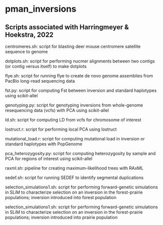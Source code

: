 # pman_inversions

## Scripts associated with Harringmeyer &amp; Hoekstra, 2022

centromeres.sh: script for blasting deer mouse centromere satellite sequence to genome

dotplots.sh: script for performing nucmer alignments between two contigs (or contig versus itself) to make dotplots

flye.sh: script for running flye to create de novo genome assemblies from PacBio long-read sequencing data

fst.py: script for computing Fst between inversion and standard haplotypes using scikit-allel

genotyping.py: script for genotyping inversions from whole-genome resequencing data (vcfs) with PCA using scikit-allel

ld.sh: script for computing LD from vcfs for chromosome of interest

lostruct.r: script for performing local PCA using lostruct

mutational_load.r: script for computing mutational load in inversion or standard haplotypes with PopGenome

pca_heterozygosity.py: script for computing heterozygosity by sample and PCA for regions of interest using scikit-allel

raxml.sh: pipeline for creating maximum-likelihood trees with RAxML

sedef.sh: script for running SEDEF to identify segmental duplications

selection_simulations1.sh: script for performing forward-genetic simulations in SLiM to characterize selection on an inversion in the forest-prairie populations; inversion introduced into forest population

selection_simulations1.sh: script for performing forward-genetic simulations in SLiM to characterize selection on an inversion in the forest-prairie populations; inversion introduced into prairie population
